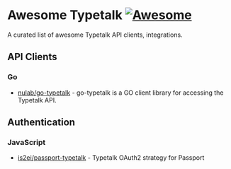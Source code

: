 # Awesome Typetalk [![Awesome](https://cdn.rawgit.com/sindresorhus/awesome/d7305f38d29fed78fa85652e3a63e154dd8e8829/media/badge.svg)](https://github.com/sindresorhus/awesome)

A curated list of awesome Typetalk API clients, integrations.

## API Clients

### Go

 - [nulab/go-typetalk](https://github.com/nulab/go-typetalk) - go-typetalk is a GO client library for accessing the Typetalk API.

## Authentication

### JavaScript

- [is2ei/passport-typetalk](https://github.com/is2ei/passport-typetalk) - Typetalk OAuth2 strategy for Passport
